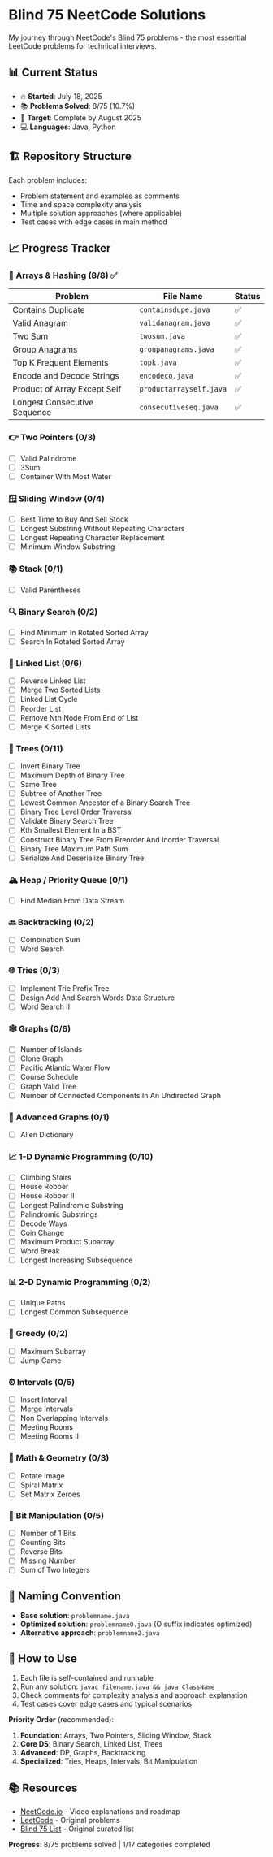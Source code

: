 # Blind 75 NeetCode Solutions

My journey through NeetCode's Blind 75 problems - the most essential LeetCode problems for technical interviews.

## 📊 Current Status
- 🔥 **Started**: July 18, 2025
- 📚 **Problems Solved**: 8/75 (10.7%)
- 🎯 **Target**: Complete by August 2025
- 💻 **Languages**: Java, Python

## 🏗️ Repository Structure
Each problem includes:
- Problem statement and examples as comments
- Time and space complexity analysis
- Multiple solution approaches (where applicable)
- Test cases with edge cases in main method

## 📈 Progress Tracker

### 🔢 Arrays & Hashing (8/8) ✅
| Problem | File Name | Status |
|---------|-----------|--------|
| Contains Duplicate | `containsdupe.java` | ✅ |
| Valid Anagram | `validanagram.java` | ✅ |
| Two Sum | `twosum.java` | ✅ |
| Group Anagrams | `groupanagrams.java` | ✅ |
| Top K Frequent Elements | `topk.java` | ✅ |
| Encode and Decode Strings | `encodeco.java` | ✅ |
| Product of Array Except Self | `productarrayself.java` | ✅ |
| Longest Consecutive Sequence | `consecutiveseq.java` | ✅ |

### 👉 Two Pointers (0/3)
- [ ] Valid Palindrome
- [ ] 3Sum
- [ ] Container With Most Water

### 🪟 Sliding Window (0/4)
- [ ] Best Time to Buy And Sell Stock
- [ ] Longest Substring Without Repeating Characters
- [ ] Longest Repeating Character Replacement
- [ ] Minimum Window Substring

### 📚 Stack (0/1)
- [ ] Valid Parentheses

### 🔍 Binary Search (0/2)
- [ ] Find Minimum In Rotated Sorted Array
- [ ] Search In Rotated Sorted Array

### 🔗 Linked List (0/6)
- [ ] Reverse Linked List
- [ ] Merge Two Sorted Lists
- [ ] Linked List Cycle
- [ ] Reorder List
- [ ] Remove Nth Node From End of List
- [ ] Merge K Sorted Lists

### 🌳 Trees (0/11)
- [ ] Invert Binary Tree
- [ ] Maximum Depth of Binary Tree
- [ ] Same Tree
- [ ] Subtree of Another Tree
- [ ] Lowest Common Ancestor of a Binary Search Tree
- [ ] Binary Tree Level Order Traversal
- [ ] Validate Binary Search Tree
- [ ] Kth Smallest Element In a BST
- [ ] Construct Binary Tree From Preorder And Inorder Traversal
- [ ] Binary Tree Maximum Path Sum
- [ ] Serialize And Deserialize Binary Tree

### 🏔️ Heap / Priority Queue (0/1)
- [ ] Find Median From Data Stream

### 🔙 Backtracking (0/2)
- [ ] Combination Sum
- [ ] Word Search

### 🌐 Tries (0/3)
- [ ] Implement Trie Prefix Tree
- [ ] Design Add And Search Words Data Structure
- [ ] Word Search II

### 🕸️ Graphs (0/6)
- [ ] Number of Islands
- [ ] Clone Graph
- [ ] Pacific Atlantic Water Flow
- [ ] Course Schedule
- [ ] Graph Valid Tree
- [ ] Number of Connected Components In An Undirected Graph

### 🚀 Advanced Graphs (0/1)
- [ ] Alien Dictionary

### 📈 1-D Dynamic Programming (0/10)
- [ ] Climbing Stairs
- [ ] House Robber
- [ ] House Robber II
- [ ] Longest Palindromic Substring
- [ ] Palindromic Substrings
- [ ] Decode Ways
- [ ] Coin Change
- [ ] Maximum Product Subarray
- [ ] Word Break
- [ ] Longest Increasing Subsequence

### 📊 2-D Dynamic Programming (0/2)
- [ ] Unique Paths
- [ ] Longest Common Subsequence

### 🎯 Greedy (0/2)
- [ ] Maximum Subarray
- [ ] Jump Game

### ⏰ Intervals (0/5)
- [ ] Insert Interval
- [ ] Merge Intervals
- [ ] Non Overlapping Intervals
- [ ] Meeting Rooms
- [ ] Meeting Rooms II

### 📐 Math & Geometry (0/3)
- [ ] Rotate Image
- [ ] Spiral Matrix
- [ ] Set Matrix Zeroes

### 🔢 Bit Manipulation (0/5)
- [ ] Number of 1 Bits
- [ ] Counting Bits
- [ ] Reverse Bits
- [ ] Missing Number
- [ ] Sum of Two Integers

## 📝 Naming Convention
- **Base solution**: `problemname.java`
- **Optimized solution**: `problemnameO.java` (O suffix indicates optimized)
- **Alternative approach**: `problemname2.java`

## 🚀 How to Use
1. Each file is self-contained and runnable
2. Run any solution: `javac filename.java && java ClassName`
3. Check comments for complexity analysis and approach explanation
4. Test cases cover edge cases and typical scenarios

**Priority Order** (recommended):
1. **Foundation**: Arrays, Two Pointers, Sliding Window, Stack
2. **Core DS**: Binary Search, Linked List, Trees
3. **Advanced**: DP, Graphs, Backtracking
4. **Specialized**: Tries, Heaps, Intervals, Bit Manipulation

## 📚 Resources
- [NeetCode.io](https://neetcode.io/) - Video explanations and roadmap
- [LeetCode](https://leetcode.com/) - Original problems
- [Blind 75 List](https://www.teamblind.com/post/New-Year-Gift---Curated-List-of-Top-75-LeetCode-Questions-to-Save-Your-Time-wV0ld7qL) - Original curated list

**Progress**: 8/75 problems solved | 1/17 categories completed